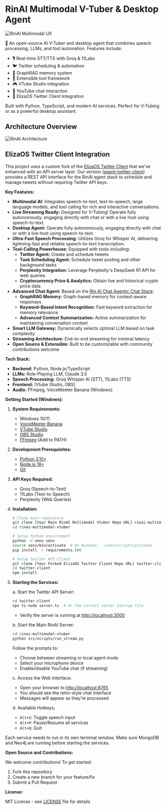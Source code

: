 # RinAI Multimodal V-Tuber & Desktop Agent

![RinAI Multimodal UX](https://github.com/dleerdefi/rinai-multimodal-vtuber/blob/main/assets/images/RinAI%20Multimodal%20UX%20Example.png)

🤖 An open-source AI V-Tuber and desktop agent that combines speech processing, LLMs, and tool automation. Features include:

- 🎙️ Real-time STT/TTS with Groq & 11Labs
- 🐦 Twitter scheduling & automation
- 🧠 GraphRAG memory system
- 🔧 Extensible tool framework
- 🎮 VTube Studio integration
- 💬 YouTube chat interaction
- 💸 ElizaOS Twitter Client Integration

Built with Python, TypeScript, and modern AI services. Perfect for V-Tubing or as a powerful desktop assistant.

## Architecture Overview
![RinAI Architecture](https://github.com/dleerdefi/rinai-multimodal-vtuber/blob/main/assets/images/RinAI%20Multimodal%20Vtuber%20Diagram.png)

## ElizaOS Twitter Client Integration
This project uses a custom fork of the [ElizaOS Twitter Client](https://github.com/elizaOS/agent-twitter-client) that we've enhanced with an API server layer. Our version ([agent-twitter-client](https://github.com/dleerdefi/agent-twitter-client)) provides a REST API interface for the RinAI agent stack to schedule and manage tweets without requiring Twitter API keys.

**Key Features:**

*   **Multimodal AI:** Integrates speech-to-text, text-to-speech, large language models, and tool calling for rich and interactive conversations.
*   **Live Streaming Ready:** Designed for V-Tubing! Operate fully autonomously, engaging directly with chat or with a live host using speech-to-text.
*   **Desktop Agent:** Operate fully autonomously, engaging directly with chat or with a live host using speech-to-text.
*   **Ultra-Fast Speech Processing:** Utilizes Groq for Whisper AI, delivering lightning-fast and reliable speech-to-text transcription.
*   **Tool-Calling Powerhouse:** Equipped with tools including:
    *   **Twitter Agent:** Create and schedule tweets
    *   **Task Scheduling Agent:** Schedule tweet posting and other background tasks
    *   **Perplexity Integration:** Leverage Perplexity's DeepSeek R1 API for web queries
    *   **Cryptocurrency Price & Analytics:** Obtain live and historical crypto price data
*   **Advanced Chat Agent:**  Based on the [Rin AI Chat Agentic Chat Stack](https://github.com/dleerdefi/peak-ai-agent-stack):
    *   **GraphRAG Memory:** Graph-based memory for context-aware responses
    *   **Keyword-Based Intent Recognition:** Fast keyword extraction for memory relevance
    *   **Advanced Context Summarization:** Active summarization for maintaining conversation context
*   **Smart LLM Gateway:** Dynamically selects optimal LLM based on task complexity
*   **Streaming Architecture:** End-to-end streaming for minimal latency
*   **Open Source & Extensible:** Built to be customizable with community contributions welcome

**Tech Stack:**

*   **Backend:** Python, Node.js/TypeScript
*   **LLMs:** Role-Playing LLM, Claude 3.5
*   **Speech Processing:** Groq Whisper AI (STT), 11Labs (TTS)
*   **Frontend:** [Vtube Studio, OBS]
*   **Audio:** FFmpeg, VoiceMeeter Banana (Windows)

**Getting Started (Windows):**

1. **System Requirements:**
   * Windows 10/11
   * [VoiceMeeter Banana](https://vb-audio.com/Voicemeeter/banana.htm)
   * [VTube Studio](https://store.steampowered.com/app/1325860/VTube_Studio/)
   * [OBS Studio](https://obsproject.com/)
   * [FFmpeg](https://ffmpeg.org/download.html) (Add to PATH)

2. **Development Prerequisites:**
   * [Python 3.10+](https://www.python.org/downloads/)
   * [Node.js 18+](https://nodejs.org/)
   * [Git](https://git-scm.com/downloads)

3. **API Keys Required:**
   * Groq (Speech-to-Text)
   * 11Labs (Text-to-Speech)
   * Perplexity (Web Queries)

4. **Installation:**
   ```bash
   # Clone main repository
   git clone [Your Main RinAI Multimodal Vtuber Repo URL] rinai-multimodal-vtuber
   cd rinai-multimodal-vtuber

   # Setup Python environment
   python -m venv venv
   source venv/bin/activate  # On Windows: .\venv\Scripts\activate
   pip install -r requirements.txt

   # Setup Twitter API Client
   git clone [Your Forked ElizaOS Twitter Client Repo URL] twitter-client
   cd twitter-client
   npm install
   ```

5. **Starting the Services:**

   a. Start the Twitter API Server:
   ```bash
   cd twitter-client
   npx ts-node server.ts  # Or the correct server startup file
   ```
   - Verify the server is running at [http://localhost:3000](http://localhost:3000)

   b. Start the Main RinAI Server:
   ```bash
   cd rinai-multimodal-vtuber
   python src/scripts/run_stream.py
   ```
   Follow the prompts to:
   - Choose between streaming or local agent mode
   - Select your microphone device
   - Enable/disable YouTube chat (if streaming)

   c. Access the Web Interface:
   - Open your browser to [http://localhost:8765](http://localhost:8765)
   - You should see the retro-style chat interface
   - Messages will appear as they're processed

   d. Available Hotkeys:
   - `Alt+S`: Toggle speech input
   - `Alt+P`: Pause/Resume all services
   - `Alt+Q`: Quit

Each service needs to run in its own terminal window. Make sure MongoDB and Neo4j are running before starting the services.

**Open Source and Contributions:**

We welcome contributions! To get started:
1. Fork this repository
2. Create a new branch for your feature/fix
3. Submit a Pull Request

**License:**

MIT License - see [LICENSE](LICENSE) file for details